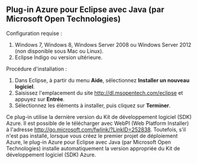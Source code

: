 ## Plug-in Azure pour Eclipse avec Java (par Microsoft Open Technologies)

Configuration requise :

1.  Windows 7, Windows 8, Windows Server 2008 ou Windows Server 2012
    (non disponible sous Mac ou Linux).
2.  Eclipse Indigo ou version ultérieure.

Procédure d'installation :

1.  Dans Eclipse, à partir du menu **Aide**, sélectionnez **Installer un
    nouveau logiciel**.
2.  Saisissez l'emplacement du site <http://dl.msopentech.com/eclipse> et appuyez sur
    **Entrée**.
3.  Sélectionnez les éléments à installer, puis cliquez sur
    **Terminer**.

Ce plug-in utilise la dernière version du Kit de développement logiciel
(SDK) Azure. Il est possible de le télécharger avec WebPI (Web Platform
Installer) à l'adresse <http://go.microsoft.com/fwlink/?LinkID=252838>.
Toutefois, s'il n'est pas installé, lorsque vous créez le premier projet
de déploiement Azure, le plug-in Azure pour Eclipse avec Java (par
Microsoft Open Technologies) installe automatiquement la version
appropriée du Kit de développement logiciel (SDK) Azure.

